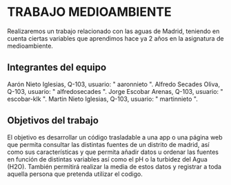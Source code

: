 # TRABAJO MEDIOAMBIENTE

Realizaremos un trabajo relacionado con las aguas de Madrid, teniendo en cuenta ciertas variables que aprendimos hace ya 2 años en la asignatura de medioambiente.

 ## Integrantes del equipo

Aarón Nieto Iglesias, Q-103, usuario: " aaronnieto ".
Alfredo Secades Oliva, Q-103, usuario: " alfredosecades ".
Jorge Escobar Arenas, Q-103, usuario: " escobar-klk ".
Martin Nieto Iglesias, Q-103, usuario: " martinnieto ".

## Objetivos del trabajo

El objetivo es desarrollar un código trasladable a una app o una página web que permita
consultar las distintas fuentes de un distrito de madrid, así como sus características
y que permita añadir datos u ordenar las fuentes en función de distintas variables así 
como el pH o la turbidez del Agua (H2O). También permitirá realizar la media de estos datos 
y registrar a toda aquella persona que pretenda utilizar el codigo.
